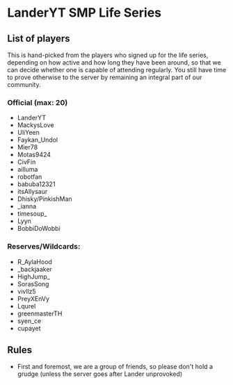 # LanderYT SMP Life Series

## List of players
This is hand-picked from the players who signed up for the life series, depending on how active and how long they have been around, so that we can decide whether one is capable of attending regularly. You still have time to prove otherwise to the server by remaining an integral part of our community.

### Official (max: 20)
- LanderYT
- MackysLove
- UliYeen
- Faykan_Undol
- Mier78
- Motas9424
- CivFin
- ailluma
- robotfan
- babuba12321
- itsAllysaur
- Dhisky/PinkishMan
- _ianna
- timesoup_
- Lyyn
- BobbiDoWobbi

### Reserves/Wildcards:
- R_AylaHood
- _backjaaker
- HighJump_
- SorasSong
- vivllz5
- PreyXEnVy
- Lqurel
- greenmasterTH
- syen_ce
- cupayet

## Rules
- First and foremost, we are a group of friends, so please don't hold a grudge (unless the server goes after Lander unprovoked)
